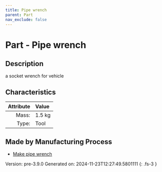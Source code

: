 ```yaml
---
title: Pipe wrench
parent: Part
nav_exclude: false
---
```

# Part - Pipe wrench

## Description
a socket wrench for vehicle

## Characteristics

| Attribute      | Value |
|--------:|:------|
|Mass:|1.5 kg|
|Type:|Tool|

## Made by Manufacturing Process

- [Make pipe wrench](../process/make-pipe-wrench.html)



Version: pre-3.9.0 Generated on: 2024-11-23T12:27:49.5801111
{: .fs-3 }

